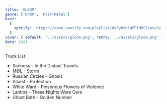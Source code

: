 ```yaml
---
title: 'GLOOM'
genre: ['DPBM', 'Post-Metal']
href:
  {
    spotify: 'https://open.spotify.com/playlist/6o5yhxh1uPPldDS1iovoJz?si=3e4e7fc410d14c69',
  }
cover: { default: '../assets/gloom.png', retro: '../assets/gloom.png' }
date: 2411
---
```


Track List

- Sadness - In the Distant Travels
- MØL - Storm
- Russian Circles - Gnosis
- Alcest - Protection
- White Ward - Poisonous Flowers of Violence
- Lantlos - These Nights Were Ours
- Ghost Bath - Golden Number
